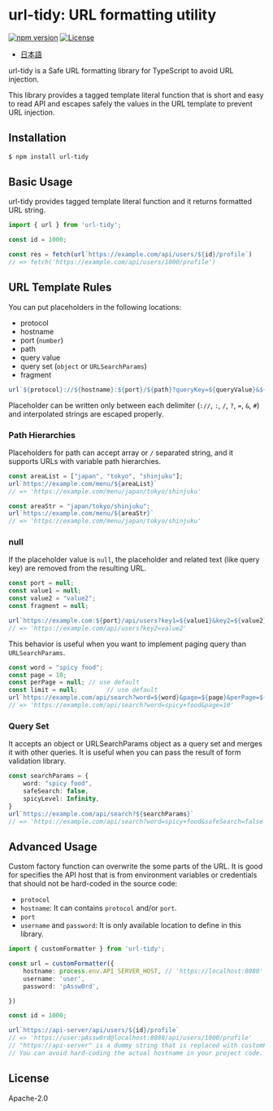 # url-tidy: URL formatting utility

[![npm version](https://badge.fury.io/js/url-tidy.svg)](https://badge.fury.io/js/url-tidy)
[![License](https://img.shields.io/badge/License-Apache_2.0-blue.svg)](https://opensource.org/licenses/Apache-2.0)

* [日本語](https://github.com/shibukawa/url-tidy/blob/main/README.ja.md)

url-tidy is a Safe URL formatting library for TypeScript to avoid URL injection.

This library provides a tagged template literal function that is short and easy to read API and escapes safely the values in the URL template to prevent URL injection.

## Installation

```bash
$ npm install url-tidy
```

## Basic Usage

url-tidy provides tagged template literal function and it returns formatted URL string.

```ts
import { url } from 'url-tidy';

const id = 1000;

const res = fetch(url`https://example.com/api/users/${id}/profile`)
// => fetch('https://example.com/api/users/1000/profile')
```

## URL Template Rules

You can put placeholders in the following locations:

- protocol
- hostname
- port (`number`)
- path
- query value
- query set (`object` or `URLSearchParams`)
- fragment

```ts
url`${protocol}://${hostname}:${port}/${path}?queryKey=${queryValue}&${querySet}#${fragment}`
```

Placeholder can be written only between each delimiter (`://`, `:`, `/`, `?`, `=`, `&`, `#`) and interpolated strings are escaped properly.

### Path Hierarchies

Placeholders for path can accept array or `/` separated string, and it supports URLs with variable path hierarchies.

```ts
const areaList = ["japan", "tokyo", "shinjuku"];
url`https://example.com/menu/${areaList}`
// => 'https://example.com/menu/japan/tokyo/shinjuku'

const areaStr = "japan/tokyo/shinjuku";
url`https://example.com/menu/${areaStr}`
// => 'https://example.com/menu/japan/tokyo/shinjuku'
```

### null

If the placeholder value is `null`, the placeholder and related text (like query key) are removed from the resulting URL.

```ts
const port = null;
const value1 = null;
const value2 = "value2";
const fragment = null;

url`https://example.com:${port}/api/users?key1=${value1}&key2=${value2}#${fragment}`
// => 'https://example.com/api/users?key2=value2'
```

This behavior is useful when you want to implement paging query than `URLSearchParams`.

```ts
const word = "spicy food";
const page = 10;
const perPage = null; // use default
const limit = null;        // use default
url`https://example.com/api/search?word=${word}&page=${page}&perPage=${perPage}&limit=${limit}`
// => 'https://example.com/api/search?word=spicy+food&page=10'
```

### Query Set

It accepts an object or URLSearchParams object as a query set and merges it with other queries.
It is useful when you can pass the result of form validation library.

```ts
const searchParams = {
    word: "spicy food",
    safeSearch: false,
    spicyLevel: Infinity,
}
url`https://example.com/api/search?${searchParams}`
// => 'https://example.com/api/search?word=spicy+food&safeSearch=false'
```

## Advanced Usage

Custom factory function can overwrite the some parts of the URL. It is good for specifies the API host that is from environment variables or credentials that should not be hard-coded in the source code:

- `protocol`
- `hostname`: It can contains `protocol` and/or `port`.
- `port`
- `username` and `password`: It is only available location to define in this library.

```ts
import { customFormatter } from 'url-tidy';

const url = customFormatter({
    hostname: process.env.API_SERVER_HOST, // 'https://localhost:8080'
    username: 'user',
    password: 'pAssw0rd',

})

const id = 1000;

url`https://api-server/api/users/${id}/profile`
// => 'https://user:pAssw0rd@localhost:8080/api/users/1000/profile'
// "https://api-server" is a dummy string that is replaced with customFormatter()'s hostname option.
// You can avoid hard-coding the actual hostname in your project code.
```

## License

Apache-2.0
